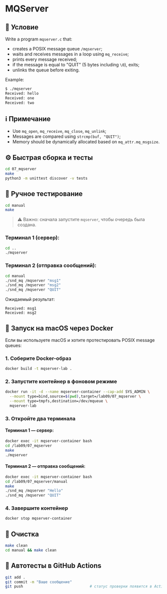 # MQServer

## 📝 Условие

Write a program `mqserver.c` that:

- creates a POSIX message queue `/mqserver`;
- waits and receives messages in a loop using `mq_receive`;
- prints every message received;
- if the message is equal to "QUIT" (5 bytes including `\0`), exits;
- unlinks the queue before exiting.

Example:
```bash
$ ./mqserver
Received: hello
Received: one
Received: two
```

## ℹ️ Примечание

- Use `mq_open`, `mq_receive`, `mq_close`, `mq_unlink`;
- Messages are compared using `strcmp(buf, "QUIT")`;
- Memory should be dynamically allocated based on `mq_attr.mq_msgsize`.

## ⚙️ Быстрая сборка и тесты

```bash
cd 07_mqserver
make
python3 -m unittest discover -v tests
```

## 🧪 Ручное тестирование

```bash
cd manual
make
```

> ⚠️ Важно: сначала запустите `mqserver`, чтобы очередь была создана.

### Терминал 1 (сервер):
```bash
cd ..
./mqserver
```

### Терминал 2 (отправка сообщений):
```bash
cd manual
./snd_mq /mqserver "msg1"
./snd_mq /mqserver "msg2"
./snd_mq /mqserver "QUIT"
```

Ожидаемый результат:

```
Received: msg1
Received: msg2
```

## 🧪 Запуск на macOS через Docker

Если вы используете macOS и хотите протестировать POSIX message queues:

### 1. Соберите Docker-образ

```bash
docker build -t mqserver-lab .
```

### 2. Запустите контейнер в фоновом режиме

```bash
docker run -it -d --name mqserver-container --cap-add SYS_ADMIN \
  --mount type=bind,source=$(pwd),target=/lab09/07_mqserver \
  --mount type=tmpfs,destination=/dev/mqueue \
  mqserver-lab
```

### 3. Откройте два терминала

#### Терминал 1 — сервер:
```bash
docker exec -it mqserver-container bash
cd /lab09/07_mqserver
make
./mqserver
```

#### Терминал 2 — отправка сообщений:
```bash
docker exec -it mqserver-container bash
cd /lab09/07_mqserver/manual
make
./snd_mq /mqserver "Hello"
./snd_mq /mqserver "QUIT"
```

### 4. Завершите контейнер
```bash
docker stop mqserver-container
```

## 🧹 Очистка

```bash
make clean
cd manual && make clean
```

## 🚀 Автотесты в GitHub Actions

```bash
git add .
git commit -m "Ваше сообщение"
git push                              # статус проверки появится в Actions ✅
```